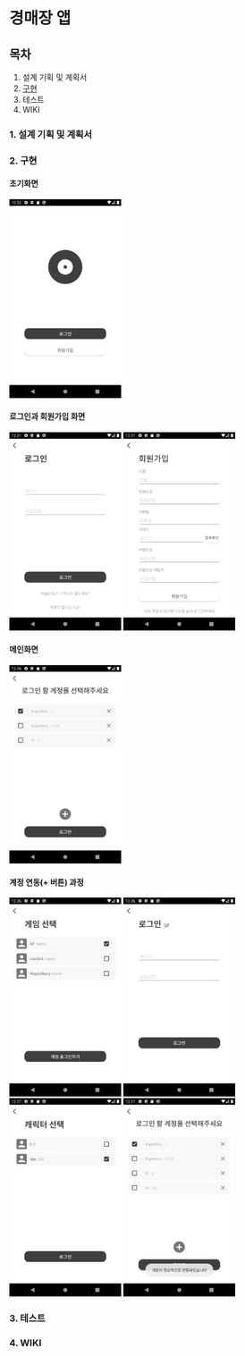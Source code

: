 # 경매장 앱
## 목차
1. 설계 기획 및 계획서
2. [구현](#2.-구현)
3. 테스트
4. WIKI

### 1. 설계 기획 및 계획서
### 2. 구현
#### 초기화면
<img src="./design/guide/Screenshot_1639403564.png" width="200px">

#### 로그인과 회원가입 화면
<img src="./design/guide/Screenshot_1639452081.png" width="200px">
<img src="./design/guide/Screenshot_1639452088.png" width="200px">

#### 메인화면
<img src="./design/guide/Screenshot_1639452413.png" width="200px">

#### 계정 연동(+ 버튼) 과정
<img src="./design/guide/Screenshot_1639452416.png" width="200px">
<img src="./design/guide/Screenshot_1639452420.png" width="200px">
<img src="./design/guide/Screenshot_1639452428.png" width="200px">
<img src="./design/guide/Screenshot_1639452430.png" width="200px">



### 3. 테스트
### 4. WIKI